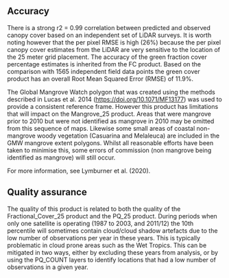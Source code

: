 ## Accuracy

There is a strong r2 = 0.99 correlation between predicted and observed canopy cover based on an independent set of LiDAR surveys. It is worth noting however that the per pixel RMSE is high (26%) because the per pixel canopy cover estimates from the LiDAR are very sensitive to the location of the 25 meter grid placement. The accuracy of the green fraction cover percentage estimates is inherited from the FC product. Based on the comparison with 1565 independent field data points the green cover product has an overall Root Mean Squared Error (RMSE) of 11.9%.

The Global Mangrove Watch polygon that was created using the methods described in Lucas et al. 2014 (https://doi.org/10.1071/MF13177) was used to provide a consistent reference frame. However this product has limitations that will impact on the Mangrove\_25 product. Areas that were mangrove prior to 2010 but were not identified as mangrove in 2010 may be omitted from this sequence of maps. Likewise some small areas of coastal non-mangrove woody vegetation (Casuarina and Melaleuca) are included in the GMW mangrove extent polygons. Whilst all reasonable efforts have been taken to minimise this, some errors of commission (non mangrove being identified as mangrove) will still occur.

For more information, see Lymburner et al. (2020).

## Quality assurance

The quality of this product is related to both the quality of the Fractional\_Cover\_25 product and the PQ\_25 product. During periods when only one satellite is operating (1987 to 2003, and 2011/12) the 10th percentile will sometimes contain cloud/cloud shadow artefacts due to the low number of observations per year in these years. This is typically problematic in cloud prone areas such as the Wet Tropics. This can be mitigated in two ways, either by excluding these years from analysis, or by using the PQ\_COUNT layers to identify locations that had a low number of observations in a given year.

